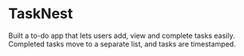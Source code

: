 # TaskNest
Built a to-do app that lets users add, view and complete tasks easily. Completed tasks move to a separate list, and tasks are timestamped. 

